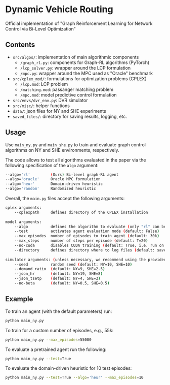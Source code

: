 # Dynamic Vehicle Routing
Official implementation of "Graph Reinforcement Learning for Network Control via Bi-Level Optimization"

## Contents

* `src/algos/`: implementation of main algorithmic components
    * `/graph_rl.py`: components for Graph-RL algorithms (PyTorch)
    * `/lcp_solver.py`: wrapper around the LCP formulation
    * `/mpc.py`: wrapper around the MPC used as "Oracle" benchmark
* `src/cplex_mod/`: formulations for optimization problems (CPLEX) 
    * `/lcp.mod`: LCP problem 
    * `/matching.mod`: passanger matching problem
    * `/mpc.mod`: model predictive control formulation
* `src/envs/dvr_env.py`: DVR simulator 
* `src/misc/`: helper functions
* `data/`: json files for NY and SHE experiments
* `saved_files/`: directory for saving results, logging, etc.

## Usage

Use `main_ny.py` and `main_she.py` to train and evaluate graph control algorithms on NY and SHE environments, respectively.

The code allows to test all algorithms evaluated in the paper via the following specification of the `algo` argument:

```bash
--algo='rl'         (Ours) Bi-level graph-RL agent
--algo='oracle'     Oracle MPC formulation
--algo='heur'       Domain-driven heuristic
--algo='random'     Randomized heuristic
```

Overall, the `main.py` files accept the following arguments:

```bash
cplex arguments:
    --cplexpath     defines directory of the CPLEX installation
    
model arguments:
    --algo          defines the algorithm to evaluate (only "rl" can be used with --test=False)
    --test          activates agent evaluation mode (default: False)
    --max_episodes  number of episodes to train agent (default: 30k)
    --max_steps     number of steps per episode (default: T=20)
    --no-cuda       disables CUDA training (default: True, i.e. run on CPU)
    --directory     defines directory where to log files (default: saved_files)
    
simulator arguments: (unless necessary, we recommend using the provided ones)
    --seed          random seed (default: NY=10, SHE=10)
    --demand_ratio  (default: NY=9, SHE=2.5)
    --json_hr       (default: NY=19, SHE=8)
    --json_tsetp    (default: NY=4, SHE=3)
    --no-beta       (default: NY=0.5, SHE=0.5)
```

## Example

To train an agent (with the default parameters) run:

```bash
python main_ny.py
```

To train for a custom number of episodes, e.g., 55k:

```bash
python main_ny.py --max_episodes=55000
```

To evaluate a pretrained agent run the following:

```bash
python main_ny.py --test=True
```

To evaluate the domain-driven heuristic for 10 test episodes:

```bash
python main_ny.py --test=True --algo='heur' --max_episodes=10
```

